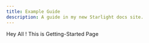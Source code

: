 ```yaml
---
title: Example Guide
description: A guide in my new Starlight docs site.
---
```


Hey All !   This is Getting-Started Page